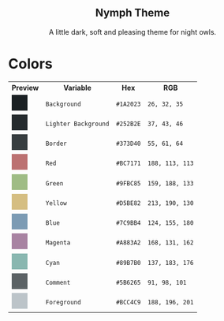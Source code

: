 <p align='center'>
    <h2 align='center'>Nymph Theme</h2>
</p>
<p align='center'> A little dark, soft and pleasing theme for night owls. </p>

# Colors
<table align="center">
<tr>
    <th>Preview</th>
    <th>Variable</th>
    <th>Hex</th>
    <th>RGB</th>
</tr>
<tr>
    <td><img src="src/background.png"></td>
    <td><code>Background</code></td>
    <td><code>#1A2023</code></td>
    <td><code>26, 32, 35</code></td>
</tr>
<tr>
    <td><img src="src/background_alt.png"></td>
    <td><code>Lighter Background</code></td>
    <td><code>#252B2E</code></td>
    <td><code>37, 43, 46</code></td>
<tr>
<tr>
    <td><img src="src/background_urgent.png"></td>
    <td><code>Border</code></td>
    <td><code>#373D40</code></td>
    <td><code>55, 61, 64</code></td>
</tr>
<tr>
    <td><img src="src/red.png"></td>
    <td><code>Red</code></td>
    <td><code>#BC7171</code></td>
    <td><code>188, 113, 113</code></td>
</tr>
<tr>
    <td><img src="src/green.png"></td>
    <td><code>Green</code></td>
    <td><code>#9FBC85</code></td>
    <td><code>159, 188, 133</code></td>
</tr>
<tr>
    <td><img src="src/yellow.png"></td>
    <td><code>Yellow</code></td>
    <td><code>#D5BE82</code></td>
    <td><code>213, 190, 130</code></td>
</tr>
<tr>
    <td><img src="src/blue.png"></td>
    <td><code>Blue</code></td>
    <td><code>#7C9BB4</code></td>
    <td><code>124, 155, 180</code></td>
</tr>
<tr>
    <td><img src="src/magenta.png"></td>
    <td><code>Magenta</code></td>
    <td><code>#A883A2</code></td>
    <td><code>168, 131, 162</code></td>
</tr>
<tr>
    <td><img src="src/cyan.png"></td>
    <td><code>Cyan</code></td>
    <td><code>#89B7B0</code></td>
    <td><code>137, 183, 176</code></td>
</tr>
<tr>
    <td><img src="src/foreground_alt.png"></td>
    <td><code>Comment</code></td>
    <td><code>#5B6265</code></td>
    <td><code>91, 98, 101</code></td>
</tr>
<tr>
    <td><img src="src/foreground.png"></td>
    <td><code>Foreground</code></td>
    <td><code>#BCC4C9</code></td>
    <td><code>188, 196, 201</code></td>
</tr>
</table>
